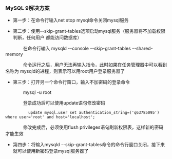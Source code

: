 ### MySQL 9解决方案
  + 第一步：在命令行输入net stop mysql命令关闭mysql服务

  + 第二步：使用--skip-grant-tables选项启动mysql服务（服务器将不加载权限判断，任何用户 都能访问数据库）

              在命令行输入 mysqld --console --skip-grant-tables --shared-memory

              命令运行之后，用户无法再输入指令，此时如果在任务管理器中可以看到名称为 mysqld的进程，则表示可以用root用户登录服务器了

  + 第三步：打开另一个命令行窗口，输入不加密码的登录命令

              mysql -u root

              登录成功后可以使用update语句修改密码
              
              update mysql.user set authentication_string=('q63785095') where user='root' and host='localhost';

              修改完成后，必须使用flush privileges语句刷新权限表，这样新的密码才能生效

  + 第四步：将输入mysqld --skip-grant-tables命令的命令行窗口关闭，接下来就可以使用新密码登录mysql服务器了
